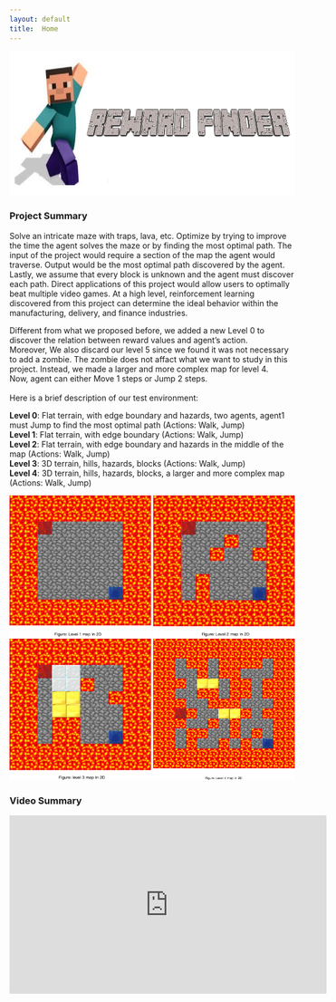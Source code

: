 ```yaml
---
layout: default
title:  Home
---
```


<p align="center">
<img src="images/logo.jpeg" title="logo" width="647" height="256"  />
</p>


### Project Summary
Solve an intricate maze with traps, lava, etc. Optimize by trying to improve the time the agent solves the maze or by finding the most optimal path. The input of the project would require a section of the map the agent would traverse. Output would be the most optimal path discovered by the agent. Lastly, we assume that every block is unknown and the agent must discover each path. Direct applications of this project would allow users to optimally beat multiple video games. At a high level, reinforcement learning discovered from this project can determine the ideal behavior within the manufacturing, delivery, and finance industries.

Different from what we proposed before, we added a new Level 0 to discover the relation between reward values and agent’s action. <br>
Moreover, We also discard our level 5 since we found it was not necessary to add a zombie. The zombie does not affact what we want to study in this project. Instead, we made a larger and more complex map for level 4.<br>
Now, agent can either Move 1 steps or Jump 2 steps.<br>
<br>
Here is a brief description of our test environment:<br>

__Level 0__: Flat terrain, with edge boundary and hazards, two agents, agent1 must Jump to find the most optimal path (Actions: Walk, Jump) <br>
__Level 1__: Flat terrain, with edge boundary  (Actions: Walk, Jump)<br>
__Level 2__: Flat terrain, with edge boundary and hazards in the middle of the map  (Actions: Walk, Jump)<br>
__Level 3__: 3D terrain, hills, hazards, blocks  (Actions: Walk, Jump)<br>
__Level 4__: 3D terrain, hills, hazards, blocks, a larger and more complex map  (Actions: Walk, Jump)<br>


<img src="images/level1mapfinal.png" title="level 1 map" width="250" height="250" /> <img src="images/level2mapfinal.png" title="level2mapfinal.png" width="250" height="250" /> <img src="images/level3mapfinal.png" title="level 3 map" width="250" height="250" /> <img src="images/level4mapfinal.png" title="level 4 map" width="250" height="250" />


### Video Summary
<p align="center">
<div id="video_frame">
  <iframe width="560" height="315" src="https://www.youtube.com/embed/F1k1Qw6ZEIo" frameborder="0" allowfullscreen></iframe>
</div>
</p>
